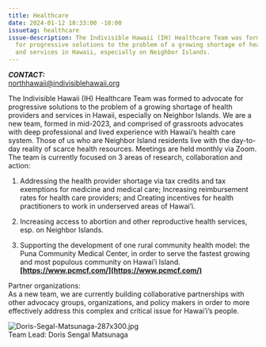 ```yaml
---
title: Healthcare
date: 2024-01-12 18:33:00 -10:00
issuetag: healthcare
issue-description: The Indivisible Hawaii (IH) Healthcare Team was formed to advocate
  for progressive solutions to the problem of a growing shortage of health providers
  and services in Hawaii, especially on Neighbor Islands.
---
```


***CONTACT:***\
[northhawaii@indivisiblehawaii.org](mailto:northhawaii@indivisiblehawaii.org)

The Indivisible Hawaii (IH) Healthcare Team was formed to advocate for progressive solutions to the problem of a growing shortage of health providers and services in Hawaii, especially on Neighbor Islands. We are a new team, formed in mid-2023, and comprised of grassroots advocates with deep professional and lived experience with Hawaii’s health care system. Those of us who are Neighbor Island residents live with the day-to-day reality of scarce health resources. Meetings are held monthly via Zoom. The team is currently focused on 3 areas of research, collaboration and action:

1. Addressing the health provider shortage via tax credits and tax exemptions for medicine and medical care; Increasing reimbursement rates for health care providers; and Creating incentives for health practitioners to work in underserved areas of Hawai’i.

2. Increasing access to abortion and other reproductive health services, esp. on Neighbor Islands.

3. Supporting the development of one rural community health model: the Puna Community Medical Center, in order to serve the fastest growing and most populous community on Hawai’i Island. **[https://www.pcmcf.com/](https://www.pcmcf.com/)**

Partner organizations:\
As a new team, we are currently building collaborative partnerships with other advocacy groups, organizations, and policy makers in order to more effectively address this complex and critical issue for Hawai’i’s people.

![Doris-Segal-Matsunaga-287x300.jpg](/uploads/Doris-Segal-Matsunaga-287x300.jpg)\
Team Lead: Doris Sengal Matsunaga